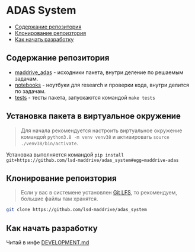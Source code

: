 # ADAS System

- [Содержание репозитория](#содержание-репозитория)
- [Клонирование репоизтория](#клонирование-репоизтория)
- [Как начать разработку](#как-начать-разработку)

## Содержание репозитория

- [maddrive_adas](maddrive_adas) - исходники пакета, внутри деление по решаемым задачам.
- [notebooks](notebooks) - ноутбуки для research и проверки кода, внутри делится по задачам.
- [tests](tests) - тесты пакета, запускаются командой `make tests`

## Установка пакета в виртуальное окружение

> Для начала рекомендуется настроить виртуальное окружение командой `python3.8 -m venv venv38` и активировать `source ./venv38/bin/activate`.

Установка выполняется командой `pip install git+https://github.com/lsd-maddrive/adas_system#egg=maddrive-adas`

## Клонирование репоизтория

> Если у вас в системене установлен [Git LFS](https://git-lfs.github.com/), то рекомендуем, большие файлы там хранятся.

```bash
git clone https://github.com/lsd-maddrive/adas_system
```

## Как начать разработку

Читай в инфе [DEVELOPMENT.md](DEVELOPMENT.md)
